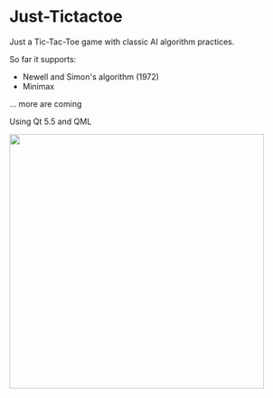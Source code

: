 # Just-Tictactoe
<body>
Just a Tic-Tac-Toe game with classic AI algorithm practices.<br>

So far it supports:<br>
- Newell and Simon's algorithm (1972)
- Minimax


... more are coming

Using Qt 5.5 and QML

<img src="http://i124.photobucket.com/albums/p24/moneypig/Untitled-1.jpg" height=450>
</body>

